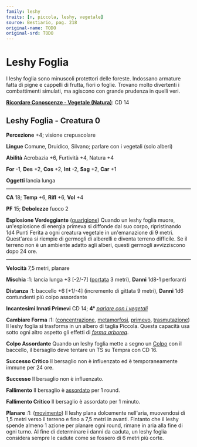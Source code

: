 ```yaml
---
family: leshy
traits: [n, piccola, leshy, vegetale]
source: Bestiario, pag. 218
original-name: TODO
original-srd: TODO
---
```


# Leshy Foglia

I leshy foglia sono minuscoli protettori delle foreste. Indossano armature fatta
di pigne e cappelli di frutta, fiori o foglie. Trovano molto divertenti i
combattimenti simulati, ma agiscono con grande prudenza in quelli veri.

**[Ricordare Conoscenze - Vegetale (Natura)](/azioni/ricordare-conoscenze)**: CD
14

## Leshy Foglia - Creatura 0

**Percezione** +4; visione crepuscolare

**Lingue** Comune, Druidico, Silvano; parlare con i vegetali (solo alberi)

**Abilità** Acrobazia +6, Furtività +4, Natura +4

**For** -1, **Des** +2, **Cos** +2, **Int** -2, **Sag** +2, **Car** +1

**Oggetti** lancia lunga

---

**CA** 18; **Temp** +6, **Rifl** +6, **Vol** +4

**PF** 15; **Debolezze** fuoco 2

**Esplosione Verdeggiante** ([guarigione](/tratti/guarigione)) Quando un leshy
foglia muore, un'esplosione di energia primeva si diffonde dal suo corpo,
ripristinando 1d4 Punti Ferita a ogni creatura vegetale in un'emanazione di 9
metri. Quest'area si riempie di germogli di alberelli e diventa terreno
difficile. Se il terreno non è un ambiente adatto agli alberi, questi germogli
avvizziscono dopo 24 ore.

---

**Velocità** 7,5 metri, planare

**Mischia** :1: lancia lunga +3 \[-2/-7] ([portata](/tratti/portata) 3 metri),
**Danni** 1d8-1 perforanti

**Distanza** :1: baccello +6 \[+1/-4] (incremento di gittata 9 metri), **Danni**
1d6 contundenti più colpo assordante

**Incantesimi Innati Primevi** CD 14; **4°**
_[parlare con i vegetali](/incantesimi/parlare-con-i-vegetali)_

**Cambiare Forma** :1: ([concentrazione](/tratti/concentrazione),
[metamorfosi](/tratti/metamorfosi), [primevo](/tratti/primevo),
[trasmutazione](/tratti/trasmutazione)) Il leshy foglia si trasforma in un
albero di taglia Piccola. Questa capacità usa sotto ogni altro aspetto gli
effetti di _[forma arborea](/incantesimi/forma-arborea)_.

**Colpo Assordante** Quando un leshy foglia mette a segno un
[Colpo](/azioni/colpire) con il baccello, il bersaglio deve tentare un TS su
Tempra con CD 16.

**Successo Critico** Il bersaglio non è influenzato ed è temporaneamente immune
per 24 ore.

**Successo** Il bersaglio non è influenzato.

**Fallimento** Il bersaglio è [assordato](/condizioni/assordato) per 1 round.

**Fallimento Critico** Il bersaglio è assordato per 1 minuto.

**Planare** :1: ([movimento](/tratti/movimento)) Il leshy plana dolcemente
nell'aria, muovendosi di 1,5 metri verso il terreno e fino a 7,5 metri in
avanti. Fintanto che il leshy spende almeno 1 azione per planare ogni round,
rimane in aria alla fine di ogni turno. Al fine di determinare i danni da
caduta, un leshy foglia considera sempre le cadute come se fossero di 6 metri
più corte.
